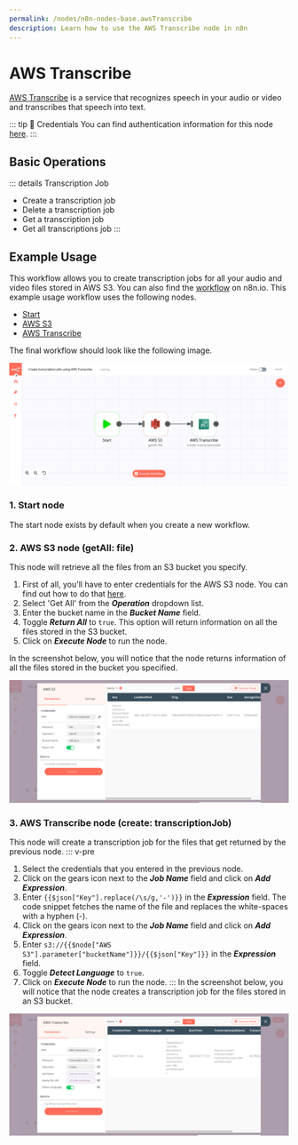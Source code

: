 ```yaml
---
permalink: /nodes/n8n-nodes-base.awsTranscribe
description: Learn how to use the AWS Transcribe node in n8n
---
```


# AWS Transcribe

[AWS Transcribe](https://aws.amazon.com/transcribe/) is a service that recognizes speech in your audio or video and transcribes that speech into text.

::: tip 🔑 Credentials
You can find authentication information for this node [here](../../../credentials/AWS/README.md).
:::

## Basic Operations

::: details Transcription Job
- Create a transcription job
- Delete a transcription job
- Get a transcription job
- Get all transcriptions job
:::

## Example Usage

This workflow allows you to create transcription jobs for all your audio and video files stored in AWS S3. You can also find the [workflow](https://n8n.io/workflows/1111) on n8n.io. This example usage workflow uses the following nodes.
- [Start](../../core-nodes/Start/README.md)
- [AWS S3](../../nodes/AWSS3/README.md)
- [AWS Transcribe]()

The final workflow should look like the following image.

![A workflow with the AMQP Sender node](./workflow.png)

### 1. Start node

The start node exists by default when you create a new workflow.

### 2. AWS S3 node (getAll: file)

This node will retrieve all the files from an S3 bucket you specify.

1. First of all, you'll have to enter credentials for the AWS S3 node. You can find out how to do that [here](../../../credentials/AWS/README.md).
2. Select 'Get All' from the ***Operation*** dropdown list.
3. Enter the bucket name in the ***Bucket Name*** field.
4. Toggle ***Return All*** to `true`. This option will return information on all the files stored in the S3 bucket.
5. Click on ***Execute Node*** to run the node.

In the screenshot below, you will notice that the node returns information of all the files stored in the bucket you specified.

![Using the AWS S3 node to fetch information of files stored in a bucket](./AWSS3_node.png)

### 3. AWS Transcribe node (create: transcriptionJob)

This node will create a transcription job for the files that get returned by the previous node.
::: v-pre
1. Select the credentials that you entered in the previous node.
2. Click on the gears icon next to the ***Job Name*** field and click on ***Add Expression***.
3. Enter `{{$json["Key"].replace(/\s/g,'-')}}` in the ***Expression*** field. The code snippet fetches the name of the file and replaces the white-spaces with a hyphen (-).
4. Click on the gears icon next to the ***Job Name*** field and click on ***Add Expression***.
5. Enter `s3://{{$node["AWS S3"].parameter["bucketName"]}}/{{$json["Key"]}}` in the ***Expression*** field.
6. Toggle ***Detect Language*** to `true`.
7. Click on ***Execute Node*** to run the node.
:::
In the screenshot below, you will notice that the node creates a transcription job for the files stored in an S3 bucket.

![Using the AWS Transcribe node to create a transcription job](./AWSTranscribe_node.png)

